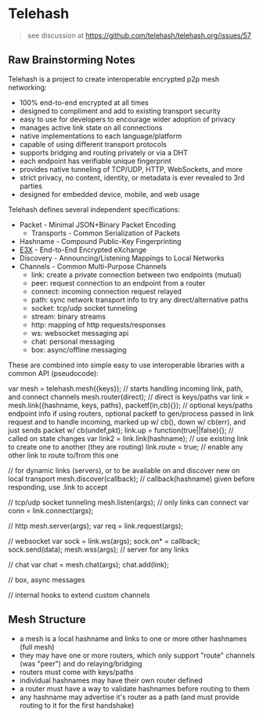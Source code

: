 Telehash
========

> see discussion at
> https://github.com/telehash/telehash.org/issues/57

## Raw Brainstorming Notes

Telehash is a project to create interoperable encrypted p2p mesh networking:

* 100% end-to-end encrypted at all times
* designed to compliment and add to existing transport security
* easy to use for developers to encourage wider adoption of privacy
* manages active link state on all connections
* native implementations to each language/platform
* capable of using different transport protocols
* supports bridging and routing privately or via a DHT
* each endpoint has verifiable unique fingerprint
* provides native tunneling of TCP/UDP, HTTP, WebSockets, and more
* strict privacy, no content, identity, or metadata is ever revealed to 3rd parties
* designed for embedded device, mobile, and web usage

Telehash defines several independent specifications:

* Packet - Minimal JSON+Binary Packet Encoding
  * Transports - Common Serialization of Packets
* Hashname - Compound Public-Key Fingerprinting
* [E3X](E3X.md) - End-to-End Encrypted eXchange
* Discovery - Announcing/Listening Mappings to Local Networks
* Channels - Common Multi-Purpose Channels
  * link: create a private connection between two endpoints (mutual)
  * peer: request connection to an endpoint from a router
  * connect: incoming connection request relayed
  * path: sync network transport info to try any direct/alternative paths
  * socket: tcp/udp socket tunneling 
  * stream: binary streams
  * http: mapping of http requests/responses
  * ws: websocket messaging api
  * chat: personal messaging
  * box: async/offline messaging

These are combined into simple easy to use interoperable libraries with a common API (pseudocode):

var mesh = telehash.mesh({keys}); // starts handling incoming link, path, and connect channels
mesh.router(direct); // direct is keys/paths
var link = mesh.link({hashname, keys, paths}, packetf(in,cb){}); // optional keys/paths endpoint info if using routers, optional packetf to gen/process passed in link request and to handle incoming, marked up w/ cb(), down w/ cb(err), and just sends packet w/ cb(undef,pkt);
link.up = function(true||false){}; // called on state changes
var link2 = link.link(hashname);  // use existing link to create one to another (they are routing)
link.route = true; // enable any other link to route to/from this one

// for dynamic links (servers), or to be available on and discover new on local transport
mesh.discover(callback); // callback(hashname) given before responding, use .link to accept

// tcp/udp socket tunneling
mesh.listen(args); // only links can connect
var conn = link.connect(args);

// http
mesh.server(args);
var req = link.request(args);

// websocket
var sock = link.ws(args);
sock.on* = callback;
sock.send(data);
mesh.wss(args); // server for any links

// chat
var chat = mesh.chat(args);
chat.add(link);

// box, async messages

// internal hooks to extend custom channels

## Mesh Structure

* a mesh is a local hashname and links to one or more other hashnames (full mesh)
* they may have one or more routers, which only support "route" channels (was "peer") and do relaying/bridging
* routers must come with keys/paths
* individual hashnames may have their own router defined
* a router must have a way to validate hashnames before routing to them
* any hashname may advertise it's router as a path (and must provide routing to it for the first handshake)